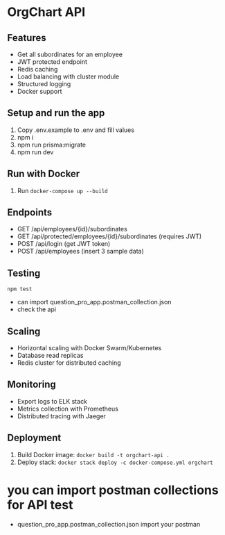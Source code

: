 # OrgChart API

## Features
- Get all subordinates for an employee
- JWT protected endpoint
- Redis caching
- Load balancing with cluster module
- Structured logging
- Docker support

## Setup and run the app
1. Copy .env.example to .env and fill values
2. npm i
3. npm run prisma:migrate
4. npm run dev

## Run with Docker
1. Run `docker-compose up --build`

## Endpoints
- GET /api/employees/{id}/subordinates
- GET /api/protected/employees/{id}/subordinates (requires JWT)
- POST /api/login (get JWT token)
- POST /api/employees (insert 3 sample data)

## Testing
`npm test`
- can import question_pro_app.postman_collection.json
- check the api

## Scaling
- Horizontal scaling with Docker Swarm/Kubernetes
- Database read replicas
- Redis cluster for distributed caching

## Monitoring
- Export logs to ELK stack
- Metrics collection with Prometheus
- Distributed tracing with Jaeger

## Deployment
1. Build Docker image: `docker build -t orgchart-api .`
2. Deploy stack: `docker stack deploy -c docker-compose.yml orgchart`


# you can import postman collections for API test
- question_pro_app.postman_collection.json import your postman
